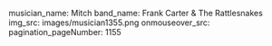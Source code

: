 musician_name: Mitch
band_name: Frank Carter &amp; The Rattlesnakes
img_src: images/musician1355.png
onmouseover_src: 
pagination_pageNumber: 1155